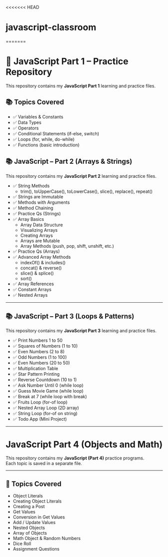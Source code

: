 <<<<<<< HEAD
# javascript-classroom
=======
# 🚀 JavaScript Part 1 – Practice Repository  

This repository contains my **JavaScript Part 1** learning and practice files.  


## 📚 Topics Covered
- ✅ Variables & Constants  
- ✅ Data Types  
- ✅ Operators  
- ✅ Conditional Statements (if-else, switch)  
- ✅ Loops (for, while, do-while)  
- ✅ Functions (basic introduction)  


## 📚 JavaScript – Part 2 (Arrays & Strings)

This repository contains my **JavaScript Part 2** learning and practice files.  


- ✅ String Methods  
  - trim(), toUpperCase(), toLowerCase(), slice(), replace(), repeat()  
- ✅ Strings are Immutable  
- ✅ Methods with Arguments  
- ✅ Method Chaining  
- ✅ Practice Qs (Strings)  
- ✅ Array Basics  
  - Array Data Structure  
  - Visualizing Arrays  
  - Creating Arrays  
  - Arrays are Mutable  
  - Array Methods (push, pop, shift, unshift, etc.)  
- ✅ Practice Qs (Arrays)  
- ✅ Advanced Array Methods  
  - indexOf() & includes()  
  - concat() & reverse()  
  - slice() & splice()  
  - sort()  
- ✅ Array References  
- ✅ Constant Arrays  
- ✅ Nested Arrays  

---

## 📚 JavaScript – Part 3 (Loops & Patterns)

This repository contains my **JavaScript Part 3** learning and practice files.  


- ✅ Print Numbers 1 to 50  
- ✅ Squares of Numbers (1 to 10)  
- ✅ Even Numbers (2 to 8)  
- ✅ Odd Numbers (1 to 100)  
- ✅ Even Numbers (20 to 50)  
- ✅ Multiplication Table  
- ✅ Star Pattern Printing  
- ✅ Reverse Countdown (10 to 1)  
- ✅ Ask Number Until 0 (while loop)  
- ✅ Guess Movie Game (while loop)  
- ✅ Break at 7 (while loop with break)  
- ✅ Fruits Loop (for-of loop)  
- ✅ Nested Array Loop (2D array)  
- ✅ String Loop (for-of on string)  
- ✅ Todo App (Mini Project)  

---

# JavaScript Part 4 (Objects and Math)

This repository contains my **JavaScript (Part 4)** practice programs.  
Each topic is saved in a separate file.

---

## 📂 Topics Covered

- Object Literals  
- Creating Object Literals  
- Creating a Post  
- Get Values  
- Conversion in Get Values  
- Add / Update Values  
- Nested Objects  
- Array of Objects  
- Math Object & Random Numbers  
- Dice Roll  
- Assignment Questions  


